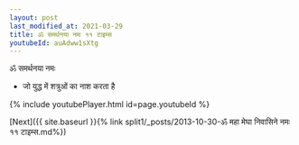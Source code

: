 ```yaml
---
layout: post
last_modified_at: 2021-03-29
title: ॐ समर्थनया नमः ११ टाइम्स
youtubeId: auAdww1sXtg
---
```

 
 
 ॐ समर्थनया नमः  
 
 -  जो युद्ध में शत्रुओं का नाश करता है 
 
  
 
  
 
 
 
 
 
 


{% include youtubePlayer.html id=page.youtubeId %}
 
[Next]({{ site.baseurl }}{% link  split1/_posts/2013-10-30-ॐ महा मेघा निवासिने नमः ११ टाइम्स.md%})
 

